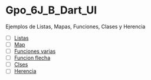 # Gpo_6J_B_Dart_UI
Ejemplos de Listas, Mapas, Funciones, Clases y Herencia 

 - [ ] [Listas](https://dartpad.dev/cfbfd725433ad347314da084bb3da94c)
 - [ ] [Map]()
 - [ ] [Funciones varias]()
 - [ ] [Funcion flecha]()
 - [ ] [Clses]()
 - [ ] [Herencia]()
